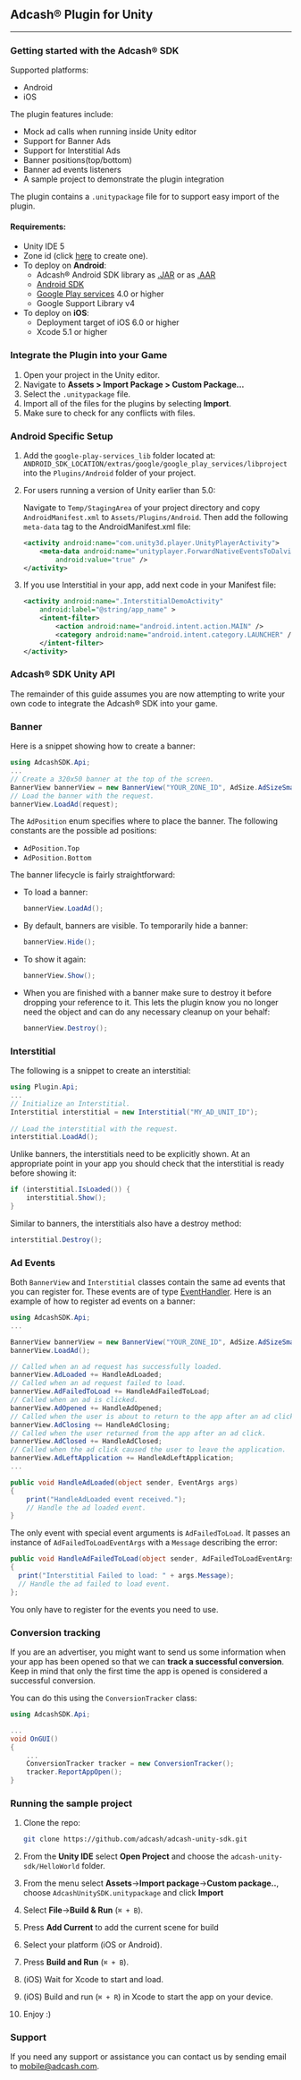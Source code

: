## Adcash&reg; Plugin for Unity
---

### Getting started with the Adcash&reg; SDK
Supported platforms:

* Android
* iOS

The plugin features include:

* Mock ad calls when running inside Unity editor
* Support for Banner Ads
* Support for Interstitial Ads
* Banner positions(top/bottom)
* Banner ad events listeners
* A sample project to demonstrate the plugin integration

The plugin contains a `.unitypackage` file for to support easy import
of the plugin.

#### Requirements:

* Unity IDE 5
* Zone id (click [here](https://www.adcash.com/console/scripts.php) to create one).
* To deploy on **Android**:    
    * Adcash&reg; Android SDK library as [.JAR](https://www.adcash.com/downloadsv4/AdcashAndroidSDK_Files_Eclipse_v12.zip) or as [.AAR](https://www.adcash.com/downloadsv4/AdcashAndroidSDK_Files_Studio_v12.zip)
    * [Android SDK](https://developer.android.com/sdk/index.html#Other)
    * [Google Play services](http://developer.android.com/google/play-services/index.html) 4.0 or higher
    * Google Support Library v4
* To deploy on **iOS**:
    * Deployment target of iOS 6.0 or higher
    * Xcode 5.1 or higher 

### Integrate the Plugin into your Game
1. Open your project in the Unity editor.
2. Navigate to **Assets > Import Package > Custom Package...**
3. Select the `.unitypackage` file.
4. Import all of the files for the plugins by selecting **Import**. 
5. Make sure to check for any conflicts with files.

### Android Specific Setup
1. Add the `google-play-services_lib` folder located at: `ANDROID_SDK_LOCATION/extras/google/google_play_services/libproject` into the `Plugins/Android` folder of your project.
2. For users running a version of Unity earlier than 5.0:

    Navigate to `Temp/StagingArea` of your project directory and copy `AndroidManifest.xml` to `Assets/Plugins/Android`. Then add the following `meta-data` tag to the AndroidManifest.xml file:
   
    ```xml
    <activity android:name="com.unity3d.player.UnityPlayerActivity">
        <meta-data android:name="unityplayer.ForwardNativeEventsToDalvik" 
            android:value="true" />
    </activity>
    ```

3. If you use Interstitial in your app, add next code in your Manifest file:

    ```xml
    <activity android:name=".InterstitialDemoActivity"
        android:label="@string/app_name" >
        <intent-filter>
            <action android:name="android.intent.action.MAIN" />
            <category android:name="android.intent.category.LAUNCHER" />
        </intent-filter>
    </activity>
    ```

### Adcash&reg; SDK Unity API
The remainder of this guide assumes you are now attempting to write your own
code to integrate the Adcash&reg; SDK into your game.

### Banner
Here is a snippet showing how to create a banner:

```csharp
using AdcashSDK.Api;
...
// Create a 320x50 banner at the top of the screen.
BannerView bannerView = new BannerView("YOUR_ZONE_ID", AdSize.AdSizeSmartBanner, AdPosition.Top);
// Load the banner with the request.
bannerView.LoadAd(request);
```

The `AdPosition` enum specifies where to place the banner. The following constants are the possible ad positions:

* `AdPosition.Top`
* `AdPosition.Bottom`

The banner lifecycle is fairly straightforward:

* To load a banner:

	```csharp
	bannerView.LoadAd();
	```

* By default, banners are visible. To temporarily hide a banner:

    ```csharp
    bannerView.Hide();
    ```

* To show it again:

    ```csharp
    bannerView.Show();
    ```

* When you are finished with a banner make sure to destroy it before dropping
your reference to it. This lets the plugin know you no longer need the object and can do any necessary cleanup on your behalf:

    ```csharp
    bannerView.Destroy();
    ```

### Interstitial
The following is a snippet to create an interstitial:

```csharp
using Plugin.Api;
...
// Initialize an Interstitial.
Interstitial interstitial = new Interstitial("MY_AD_UNIT_ID"); 
   
// Load the interstitial with the request.
interstitial.LoadAd();
```

Unlike banners, the interstitials need to be explicitly shown. At an appropriate point in your app you should check that the interstitial is ready before showing it:

```csharp
if (interstitial.IsLoaded()) {
    interstitial.Show();
}
```

Similar to banners, the interstitials also have a destroy method:

```csharp
interstitial.Destroy();
```

### Ad Events
Both `BannerView` and `Interstitial` classes contain the same ad events that you can
register for. These events are of type
[EventHandler](http://msdn.microsoft.com/en-us/library/db0etb8x%28v=vs.110%29.aspx).
Here is an example of how to register ad events on a banner:

```csharp
using AdcashSDK.Api;
...

BannerView bannerView = new BannerView("YOUR_ZONE_ID", AdSize.AdSizeSmartBanner, AdPosition.Top);
bannerView.LoadAd();

// Called when an ad request has successfully loaded.
bannerView.AdLoaded += HandleAdLoaded;
// Called when an ad request failed to load.
bannerView.AdFailedToLoad += HandleAdFailedToLoad;
// Called when an ad is clicked.
bannerView.AdOpened += HandleAdOpened;
// Called when the user is about to return to the app after an ad click.
bannerView.AdClosing += HandleAdClosing;
// Called when the user returned from the app after an ad click.
bannerView.AdClosed += HandleAdClosed;
// Called when the ad click caused the user to leave the application.
bannerView.AdLeftApplication += HandleAdLeftApplication;
...

public void HandleAdLoaded(object sender, EventArgs args)
{
    print("HandleAdLoaded event received.");
    // Handle the ad loaded event.
}
```

The only event with special event arguments is `AdFailedToLoad`. It passes an
instance of `AdFailedToLoadEventArgs` with a `Message` describing the error:

```csharp
public void HandleAdFailedToLoad(object sender, AdFailedToLoadEventArgs args)
{
  print("Interstitial Failed to load: " + args.Message);
  // Handle the ad failed to load event.
};
```

You only have to register for the events you need to use.

### Conversion tracking
If you are an advertiser, you might want to send us some information when your app has been opened so that we can **track a successful conversion**. Keep in mind that only the first time the app is opened is considered a successful conversion. 

You can do this using the `ConversionTracker` class:

```csharp
using AdcashSDK.Api;

...
void OnGUI()
{
	...
	ConversionTracker tracker = new ConversionTracker();
	tracker.ReportAppOpen();
}
```

### Running the sample project
1. Clone the repo:

	```bash
	git clone https://github.com/adcash/adcash-unity-sdk.git
	```
2. From the **Unity IDE** select **Open Project** and choose the `adcash-unity-sdk/HelloWorld` folder.
3. From the menu select **Assets**->**Import package**->**Custom package..**, choose `AdcashUnitySDK.unitypackage` and click **Import**
4. Select **File**->**Build & Run** (`⌘ + B`).
5. Press **Add Current** to add the current scene for build
6. Select your platform (iOS or Android).
7. Press **Build and Run** (`⌘ + B`).
8. (iOS) Wait for Xcode to start and load.
9. (iOS) Build and run (`⌘ + R`) in Xcode to start the app on your device.
10. Enjoy :)

### Support
If you need any support or assistance you can contact us by sending email to <mobile@adcash.com>.